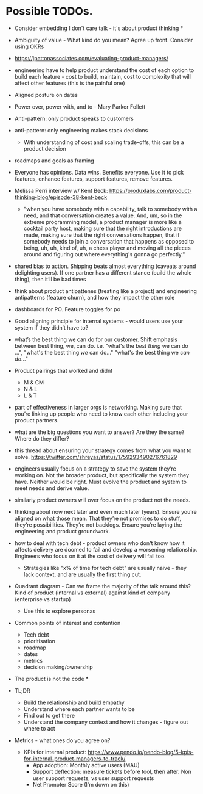 # Possible TODOs.

* Consider embedding I don't care talk - it's about product thinking
  * 
* Ambiguity of value - What kind do you mean? Agree up front. Consider using OKRs

* https://jpattonassociates.com/evaluating-product-managers/

* engineering have to help product understand the cost of each option to build each feature - cost to build, maintain, cost to complexity that will affect other features (this is the painful one)

* Aligned posture on dates

* Power over, power with, and to - Mary Parker Follett

* Anti-pattern: only product speaks to customers
* anti-pattern: only engineering makes stack decisions
  * With understanding of cost and scaling trade-offs, this can be a product decision

* roadmaps and goals as framing

* Everyone has opinions. Data wins. Benefits everyone. Use it to pick features, enhance features, support features, remove features.

* Melissa Perri interview w/ Kent Beck: https://produxlabs.com/product-thinking-blog/episode-38-kent-beck
  * "when you have somebody with a capability, talk to somebody with a need, and that conversation creates a value. And, um, so in the extreme programming model, a product manager is more like a cocktail party host, making sure that the right introductions are made, making sure that the right conversations happen, that if somebody needs to join a conversation that happens as opposed to being, uh, uh, kind of, uh, a chess player and moving all the pieces around and figuring out where everything's gonna go perfectly."

* shared bias to action. Shipping beats almost everything (caveats around delighting users). If one partner has a different stance (build the whole thing), then it’ll be bad times

* think about product antipattenes (treating like a project) and engineering antipatterns (feature churn), and how they impact the other role

* dashboards for PO. Feature toggles for po

* Good aligning principle for internal systems - would users use your system if they didn’t have to?

* what’s the best thing we can do for our customer. Shift emphasis between best thing, we, can do. i.e. "what's the *best thing* we can do ...", "what's the best thing *we* can do..." "what's the best thing we *can do*..."

* Product pairings that worked and didnt
  * M & CM 
  * N & L
  * L & T

* part of effectiveness in larger orgs is networking. Making sure that you’re linking up people who need to know each other including your product partners.

* what are the big questions you want to answer? Are they the same? Where do they differ?

* this thread about ensuring your strategy comes from what you want to solve. https://twitter.com/shreyas/status/1759293490276761829

* engineers usually focus on a strategy to save the system they’re working on. Not the broader product, but specifically the system they have. Neither would be right. Must evolve the product and system to meet needs and derive value.
* similarly product owners will over focus on the product not the needs.

* thinking about now next later and even much later (years). Ensure you’re aligned on what those mean. That they’re not promises to do stuff, they’re possibilities. They’re not backlogs. Ensure you’re laying the engineering and product groundwork.

* how to deal with tech debt - product owners who don't know how it affects delivery are doomed to fail and develop a worsening relationship. Engineers who focus on it at the cost of delivery will fail too.
  * Strategies like "x% of time for tech debt" are usually naive - they lack context, and are usually the first thing cut.

* Quadrant diagram - Can we frame the majority of the talk around this? Kind of product (internal vs external) against kind of company (enterprise vs startup)
  * Use this to explore personas


* Common points of interest and contention
  * Tech debt
  * prioritisation
  * roadmap
  * dates
  * metrics
  * decision making/ownership

* The product is not the code
  * 

* TL;DR
  * Build the relationship and build empathy
  * Understand where each partner wants to be
  * Find out to get there
  * Understand the company context and how it changes - figure out where to act

* Metrics - what ones do you agree on?
  * KPIs for internal product: https://www.pendo.io/pendo-blog/5-kpis-for-internal-product-managers-to-track/
    * App adoption: Monthly active users (MAU)
    * Support deflection: measure tickets before tool, then after. Non user support requests, vs user support requests
    * Net Promoter Score (I'm down on this)
    